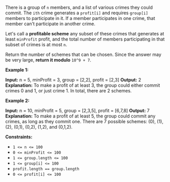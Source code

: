 
There is a group of  `n`  members, and a list of various crimes they could commit. The  `ith`  crime generates a  `profit[i]`  and requires  `group[i]`  members to participate in it. If a member participates in one crime, that member can't participate in another crime.

Let's call a  **profitable scheme**  any subset of these crimes that generates at least  `minProfit`  profit, and the total number of members participating in that subset of crimes is at most  `n`.

Return the number of schemes that can be chosen. Since the answer may be very large,  **return it modulo**  `10^9 + 7`.

**Example 1:**

**Input:** n = 5, minProfit = 3, group = [2,2], profit = [2,3]
**Output:** 2
**Explanation:** To make a profit of at least 3, the group could either commit crimes 0 and 1, or just crime 1.
In total, there are 2 schemes.

**Example 2:**

**Input:** n = 10, minProfit = 5, group = [2,3,5], profit = [6,7,8]
**Output:** 7
**Explanation:** To make a profit of at least 5, the group could commit any crimes, as long as they commit one.
There are 7 possible schemes: (0), (1), (2), (0,1), (0,2), (1,2), and (0,1,2).

**Constraints:**

-   `1 <= n <= 100`
-   `0 <= minProfit <= 100`
-   `1 <= group.length <= 100`
-   `1 <= group[i] <= 100`
-   `profit.length == group.length`
-   `0 <= profit[i] <= 100`